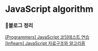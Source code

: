 # JavaScript algorithm
### 📝블로그 정리
<a href="https://velog.io/@hye_rin/series/JavaScript-%EC%BD%94%EB%94%A9%ED%85%8C%EC%8A%A4%ED%8A%B8-%EC%97%B0%EC%8A%B5">[Programmers] JavaScript 코딩테스트 연습</a>
<br>
<a href="https://velog.io/@hye_rin/series/JavaScript-%EC%9E%90%EB%A3%8C%EA%B5%AC%EC%A1%B0%EC%99%80-%EC%95%8C%EA%B3%A0%EB%A6%AC%EC%A6%98">[Inflearn] JavaScript 자료구조와 알고리즘</a>